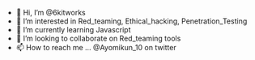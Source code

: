 - 👋 Hi, I’m @6kitworks
- 👀 I’m interested in Red_teaming, Ethical_hacking, Penetration_Testing
- 🌱 I’m currently learning Javascript
- 💞️ I’m looking to collaborate on Red_teaming tools 
- 📫 How to reach me ... @Ayomikun_10 on twitter

<!---
6kitworks/6kitworks is a ✨ special ✨ repository because its `README.md` (this file) appears on your GitHub profile.
You can click the Preview link to take a look at your changes.
--->

